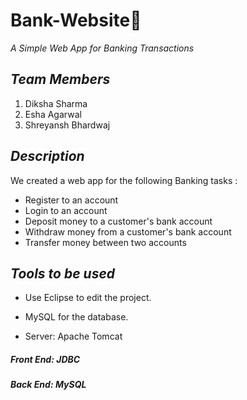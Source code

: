 # Bank-Website🏦

*A Simple Web App for Banking Transactions*

## *Team Members*

1. Diksha Sharma
2. Esha Agarwal
3. Shreyansh Bhardwaj
 
## *Description*

We created a web app for the following Banking tasks :

- Register to an account 
- Login to an account
- Deposit money to a customer's bank account
- Withdraw money from a customer's bank account
- Transfer money between two accounts

## *Tools to be used*

- Use Eclipse to edit the project.

- MySQL for the database.

- Server: Apache Tomcat

##### *Front End*:  JDBC

##### *Back End*:  MySQL
